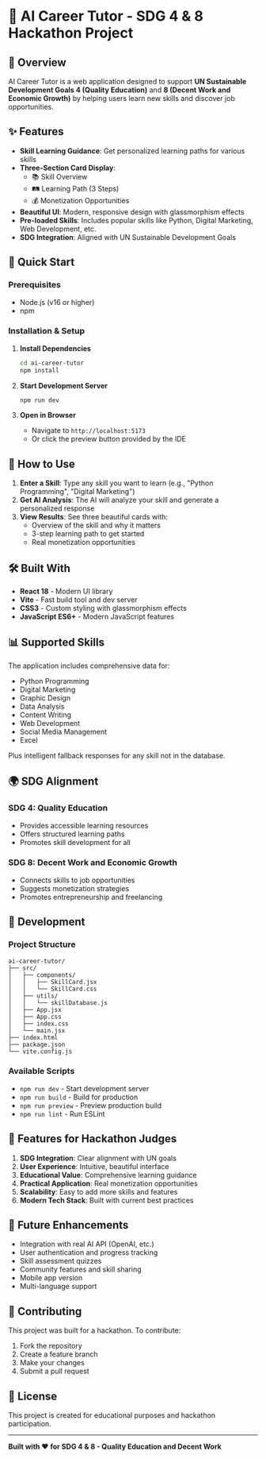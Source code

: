 # 🎯 AI Career Tutor - SDG 4 & 8 Hackathon Project

## 🌟 Overview

AI Career Tutor is a web application designed to support **UN Sustainable Development Goals 4 (Quality Education)** and **8 (Decent Work and Economic Growth)** by helping users learn new skills and discover job opportunities.

## ✨ Features

- **Skill Learning Guidance**: Get personalized learning paths for various skills
- **Three-Section Card Display**: 
  - 📚 Skill Overview
  - 🛤️ Learning Path (3 Steps)
  - 💰 Monetization Opportunities
- **Beautiful UI**: Modern, responsive design with glassmorphism effects
- **Pre-loaded Skills**: Includes popular skills like Python, Digital Marketing, Web Development, etc.
- **SDG Integration**: Aligned with UN Sustainable Development Goals

## 🚀 Quick Start

### Prerequisites
- Node.js (v16 or higher)
- npm

### Installation & Setup

1. **Install Dependencies**
   ```bash
   cd ai-career-tutor
   npm install
   ```

2. **Start Development Server**
   ```bash
   npm run dev
   ```

3. **Open in Browser**
   - Navigate to `http://localhost:5173`
   - Or click the preview button provided by the IDE

## 🎨 How to Use

1. **Enter a Skill**: Type any skill you want to learn (e.g., "Python Programming", "Digital Marketing")
2. **Get AI Analysis**: The AI will analyze your skill and generate a personalized response
3. **View Results**: See three beautiful cards with:
   - Overview of the skill and why it matters
   - 3-step learning path to get started
   - Real monetization opportunities

## 🛠️ Built With

- **React 18** - Modern UI library
- **Vite** - Fast build tool and dev server
- **CSS3** - Custom styling with glassmorphism effects
- **JavaScript ES6+** - Modern JavaScript features

## 📊 Supported Skills

The application includes comprehensive data for:
- Python Programming
- Digital Marketing
- Graphic Design
- Data Analysis
- Content Writing
- Web Development
- Social Media Management
- Excel

Plus intelligent fallback responses for any skill not in the database.

## 🌍 SDG Alignment

### SDG 4: Quality Education
- Provides accessible learning resources
- Offers structured learning paths
- Promotes skill development for all

### SDG 8: Decent Work and Economic Growth
- Connects skills to job opportunities
- Suggests monetization strategies
- Promotes entrepreneurship and freelancing

## 🔧 Development

### Project Structure
```
ai-career-tutor/
├── src/
│   ├── components/
│   │   ├── SkillCard.jsx
│   │   └── SkillCard.css
│   ├── utils/
│   │   └── skillDatabase.js
│   ├── App.jsx
│   ├── App.css
│   ├── index.css
│   └── main.jsx
├── index.html
├── package.json
└── vite.config.js
```

### Available Scripts

- `npm run dev` - Start development server
- `npm run build` - Build for production
- `npm run preview` - Preview production build
- `npm run lint` - Run ESLint

## 🎯 Features for Hackathon Judges

1. **SDG Integration**: Clear alignment with UN goals
2. **User Experience**: Intuitive, beautiful interface
3. **Educational Value**: Comprehensive learning guidance
4. **Practical Application**: Real monetization opportunities
5. **Scalability**: Easy to add more skills and features
6. **Modern Tech Stack**: Built with current best practices

## 🚀 Future Enhancements

- Integration with real AI API (OpenAI, etc.)
- User authentication and progress tracking
- Skill assessment quizzes
- Community features and skill sharing
- Mobile app version
- Multi-language support

## 👥 Contributing

This project was built for a hackathon. To contribute:
1. Fork the repository
2. Create a feature branch
3. Make your changes
4. Submit a pull request

## 📜 License

This project is created for educational purposes and hackathon participation.

---

**Built with ❤️ for SDG 4 & 8 - Quality Education and Decent Work**